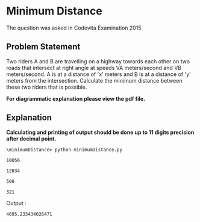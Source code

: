 # Minimum Distance

The question was asked in Codevita Examination 2015

## Problem Statement

Two riders A and B are travelling on a highway towards each other on two roads that intersect at right angle at speeds VA meters/second and VB meters/second. A is at a distance of 'x' meters and B is at a distance of 'y' meters from the intersection. Calculate the minimum distance between these two riders that is possible.

**For diagrammatic explanation please view the pdf file.**

## Explanation

**Calculating and printing of output should be done up to 11 digits precision after decimal point.**

```\minimumDistance> python minimumDistance.py```

```10056```

```12034```

```500```

```321```

Output :

```4695.233434026471```
